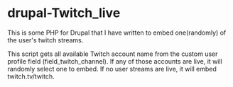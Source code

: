 # drupal-Twitch_live

This is some PHP for Drupal that I have written to embed one(randomly) of the user's twitch streams.

This script gets all available Twitch account name from the custom user profile field (field_twitch_channel). If any of those accounts are live, it will randomly select one to embed. If no user streams are live, it will embed twitch.tv/twitch.